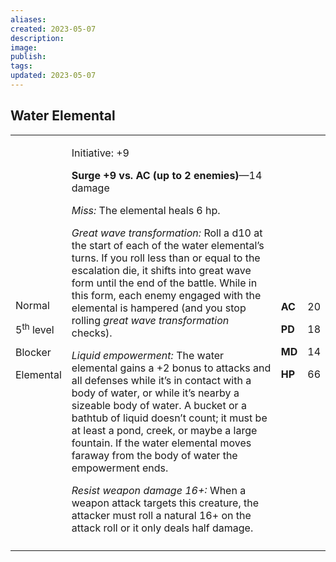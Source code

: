 ```yaml
---
aliases: 
created: 2023-05-07
description: 
image: 
publish: 
tags: 
updated: 2023-05-07
---
```


## Water Elemental

<table>
<colgroup>
<col style="width: 16%" />
<col style="width: 72%" />
<col style="width: 5%" />
<col style="width: 5%" />
</colgroup>
<tbody>
<tr class="odd">
<td><p>Normal</p>
<p>5<sup>th</sup> level</p>
<p>Blocker</p>
<p>Elemental</p></td>
<td><p>Initiative: +9</p>
<p><strong>Surge +9 vs. AC (up to 2 enemies)</strong>—14 damage</p>
<p><em>Miss:</em> The elemental heals 6 hp.</p>
<p><em>Great wave transformation:</em> Roll a d10 at the start of each
of the water elemental’s turns. If you roll less than or equal to the
escalation die, it shifts into great wave form until the end of the
battle. While in this form, each enemy engaged with the elemental is
hampered (and you stop rolling <em>great wave transformation</em>
checks).</p>
<p><em>Liquid empowerment:</em> The water elemental gains a +2 bonus to
attacks and all defenses while it’s in contact with a body of water, or
while it’s nearby a sizeable body of water. A bucket or a bathtub of
liquid doesn’t count; it must be at least a pond, creek, or maybe a
large fountain. If the water elemental moves faraway from the body of
water the empowerment ends.</p>
<p><em>Resist weapon damage 16+:</em> When a weapon attack targets this
creature, the attacker must roll a natural 16+ on the attack roll or it
only deals half damage.</p></td>
<td><p><strong>AC</strong></p>
<p><strong>PD</strong></p>
<p><strong>MD</strong></p>
<p><strong>HP</strong></p></td>
<td><p>20</p>
<p>18</p>
<p>14</p>
<p>66</p></td>
</tr>
<tr class="even">
<td></td>
<td></td>
<td></td>
<td></td>
</tr>
</tbody>
</table>


